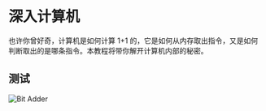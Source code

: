 深入计算机
======================================================================
也许你曾好奇，计算机是如何计算 1+1 的，它是如何从内存取出指令，又是如何判断取出的是哪条指令。本教程将带你解开计算机内部的秘密。

测试
------------------------------------------------------------
[bit_adder]: res/image/adder.png?raw=true "Bit Adder"
![][bit_adder]

